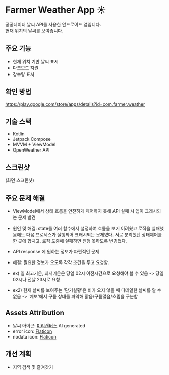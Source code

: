 # Farmer Weather App ☀️

공공데이터 날씨 API를 사용한 안드로이드 앱입니다.  
현재 위치의 날씨를 보여줍니다.

## 주요 기능
- 현재 위치 기반 날씨 표시
- 다크모드 지원
- 강수량 표시

## 확인 방법
https://play.google.com/store/apps/details?id=com.farmer.weather

## 기술 스택
- Kotlin
- Jetpack Compose
- MVVM + ViewModel
- OpenWeather API

## 스크린샷
(화면 스크린샷)

## 주요 문제 해결
- ViewModel에서 상태 흐름을 안전하게 제어하지 못해 API 실패 시 앱이 크래시되는 문제 발견
- 원인 및 해결: state를 여러 함수에서 설정하여 흐름을 보기 어려웠고 로직을 실패했음에도 다음 프로세스가 실행되어 크래시되는 문제였다. 서로 분리했던 상태제어를 한 곳에 합치고, 로직 도중에 실패하면 진행 못하도록 변경했다.

- API response 에 원하는 정보가 파편적인 문제
- 해결: 필요한 정보가 오도록 각각 조건을 두고 요청함.
- ex) 일 최고기온, 최저기온은 당일 02시 이전시간으로 요청해야 볼 수 있음 -> 당일 02시나 전날 23시로 요청
- ex2) 현재 날씨를 보여주는 '단기실황'은 비가 오지 않을 때 디테일한 날씨를 알 수 없음 -> '예보'에서 구름 상태를 파악해 맑음/구름많음/흐림을 구분함

## Assets Attribution
- 날씨 아이콘: [미리캔버스](https://www.miricanvas.com/) AI generated
- error icon: [Flaticon](https://www.flaticon.com/free-icons/cross)
- nodata icon: [Flaticon](https://www.flaticon.com/free-icons/cancel)

## 개선 계획
- 지역 검색 및 즐겨찾기